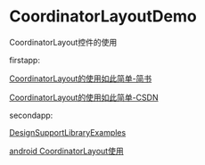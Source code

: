 # CoordinatorLayoutDemo
CoordinatorLayout控件的使用

firstapp:

[CoordinatorLayout的使用如此简单-简书](http://www.jianshu.com/p/72d45d1f7d55)

[CoordinatorLayout的使用如此简单-CSDN](http://blog.csdn.net/huachao1001/article/details/51554608)

secondapp:

[DesignSupportLibraryExamples](https://github.com/PareshMayani/DesignSupportLibraryExamples)

[android CoordinatorLayout使用](http://blog.csdn.net/xyz_lmn/article/details/48055919)